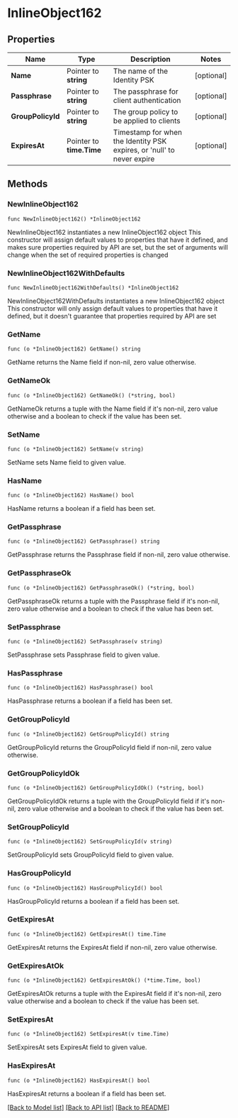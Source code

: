 # InlineObject162

## Properties

Name | Type | Description | Notes
------------ | ------------- | ------------- | -------------
**Name** | Pointer to **string** | The name of the Identity PSK | [optional] 
**Passphrase** | Pointer to **string** | The passphrase for client authentication | [optional] 
**GroupPolicyId** | Pointer to **string** | The group policy to be applied to clients | [optional] 
**ExpiresAt** | Pointer to **time.Time** | Timestamp for when the Identity PSK expires, or &#39;null&#39; to never expire | [optional] 

## Methods

### NewInlineObject162

`func NewInlineObject162() *InlineObject162`

NewInlineObject162 instantiates a new InlineObject162 object
This constructor will assign default values to properties that have it defined,
and makes sure properties required by API are set, but the set of arguments
will change when the set of required properties is changed

### NewInlineObject162WithDefaults

`func NewInlineObject162WithDefaults() *InlineObject162`

NewInlineObject162WithDefaults instantiates a new InlineObject162 object
This constructor will only assign default values to properties that have it defined,
but it doesn't guarantee that properties required by API are set

### GetName

`func (o *InlineObject162) GetName() string`

GetName returns the Name field if non-nil, zero value otherwise.

### GetNameOk

`func (o *InlineObject162) GetNameOk() (*string, bool)`

GetNameOk returns a tuple with the Name field if it's non-nil, zero value otherwise
and a boolean to check if the value has been set.

### SetName

`func (o *InlineObject162) SetName(v string)`

SetName sets Name field to given value.

### HasName

`func (o *InlineObject162) HasName() bool`

HasName returns a boolean if a field has been set.

### GetPassphrase

`func (o *InlineObject162) GetPassphrase() string`

GetPassphrase returns the Passphrase field if non-nil, zero value otherwise.

### GetPassphraseOk

`func (o *InlineObject162) GetPassphraseOk() (*string, bool)`

GetPassphraseOk returns a tuple with the Passphrase field if it's non-nil, zero value otherwise
and a boolean to check if the value has been set.

### SetPassphrase

`func (o *InlineObject162) SetPassphrase(v string)`

SetPassphrase sets Passphrase field to given value.

### HasPassphrase

`func (o *InlineObject162) HasPassphrase() bool`

HasPassphrase returns a boolean if a field has been set.

### GetGroupPolicyId

`func (o *InlineObject162) GetGroupPolicyId() string`

GetGroupPolicyId returns the GroupPolicyId field if non-nil, zero value otherwise.

### GetGroupPolicyIdOk

`func (o *InlineObject162) GetGroupPolicyIdOk() (*string, bool)`

GetGroupPolicyIdOk returns a tuple with the GroupPolicyId field if it's non-nil, zero value otherwise
and a boolean to check if the value has been set.

### SetGroupPolicyId

`func (o *InlineObject162) SetGroupPolicyId(v string)`

SetGroupPolicyId sets GroupPolicyId field to given value.

### HasGroupPolicyId

`func (o *InlineObject162) HasGroupPolicyId() bool`

HasGroupPolicyId returns a boolean if a field has been set.

### GetExpiresAt

`func (o *InlineObject162) GetExpiresAt() time.Time`

GetExpiresAt returns the ExpiresAt field if non-nil, zero value otherwise.

### GetExpiresAtOk

`func (o *InlineObject162) GetExpiresAtOk() (*time.Time, bool)`

GetExpiresAtOk returns a tuple with the ExpiresAt field if it's non-nil, zero value otherwise
and a boolean to check if the value has been set.

### SetExpiresAt

`func (o *InlineObject162) SetExpiresAt(v time.Time)`

SetExpiresAt sets ExpiresAt field to given value.

### HasExpiresAt

`func (o *InlineObject162) HasExpiresAt() bool`

HasExpiresAt returns a boolean if a field has been set.


[[Back to Model list]](../README.md#documentation-for-models) [[Back to API list]](../README.md#documentation-for-api-endpoints) [[Back to README]](../README.md)


